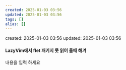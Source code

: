 ```yaml
---
created: 2025-01-03 03:56
updated: 2025-01-03 03:56
tags: []
alias: []
---
```


created: 2025-01-03 03:56
updated: 2025-01-03 03:56

#### LazyVim에서 flet 패키지 못 읽어 올때 해겨

내용을 입력 하세요